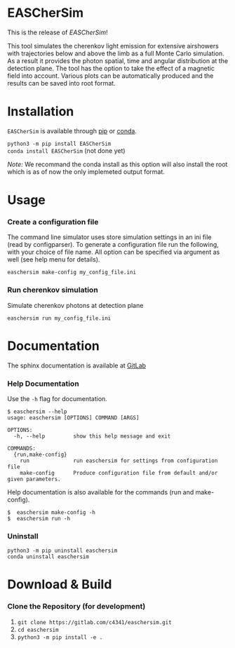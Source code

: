 # EASCherSim

This is the release of *EASCherSim*!

This tool simulates the cherenkov light emission for extensive airshowers with trajectories below and above the limb as a full Monte Carlo simulation.
As a result it provides the photon spatial, time and angular distribution at the detection plane. The tool has the option to take the effect of a magnetic field into account.
Various plots can be automatically produced and the results can be saved into root format.

# Installation

`EASCherSim` is available through [pip]() or [conda]().

`python3 -m pip install EASCherSim`  
`conda install EASCherSim` (not done yet)

*Note:* We recommand the conda install as this option will also install the root which is as of now the only implemeted output format.


# Usage


### Create a configuration file

The command line simulator uses store simulation settings in an ini file (read by configparser). To
generate a configuration file run the following, with your choice of file name.
All option can be specified via argument as well (see help menu for details).

`easchersim make-config my_config_file.ini`

### Run cherenkov simulation

Simulate cherenkov photons at detection plane

`easchersim run my_config_file.ini`

# Documentation

The sphinx documentation is available at [GitLab](https://c4341.gitlab.io/easchersim/)


### Help Documentation

Use the `-h` flag for documentation.

```
$ easchersim --help
usage: easchersim [OPTIONS] COMMAND [ARGS]

OPTIONS:
  -h, --help         show this help message and exit

COMMANDS:
  {run,make-config}
    run              run easchersim for settings from configuration file
    make-config      Produce configuration file from default and/or given parameters.
```

Help documentation is also available for the commands (run and make-config).

`$  easchersim make-config -h`  
`$  easchersim run -h`
### Uninstall

`python3 -m pip uninstall easchersim`  
`conda uninstall easchersim`

# Download & Build

### Clone the Repository (for development)

1. `git clone https://gitlab.com/c4341/easchersim.git`
2. `cd easchersim`
3. `python3 -m pip install -e .`
